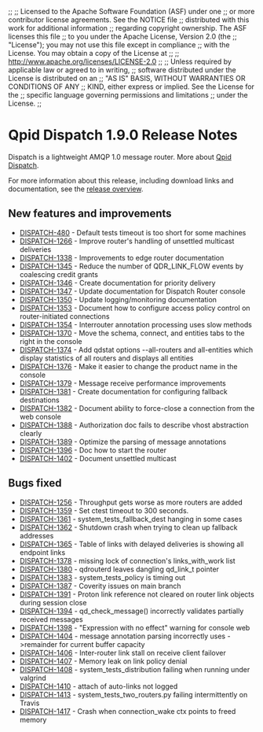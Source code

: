 ;;
;; Licensed to the Apache Software Foundation (ASF) under one
;; or more contributor license agreements.  See the NOTICE file
;; distributed with this work for additional information
;; regarding copyright ownership.  The ASF licenses this file
;; to you under the Apache License, Version 2.0 (the
;; "License"); you may not use this file except in compliance
;; with the License.  You may obtain a copy of the License at
;; 
;;   http://www.apache.org/licenses/LICENSE-2.0
;; 
;; Unless required by applicable law or agreed to in writing,
;; software distributed under the License is distributed on an
;; "AS IS" BASIS, WITHOUT WARRANTIES OR CONDITIONS OF ANY
;; KIND, either express or implied.  See the License for the
;; specific language governing permissions and limitations
;; under the License.
;;

# Qpid Dispatch 1.9.0 Release Notes

Dispatch is a lightweight AMQP 1.0 message router. More about
[Qpid
Dispatch]({{site_url}}/components/dispatch-router/index.html).

For more information about this release, including download links and
documentation, see the [release overview](index.html).


## New features and improvements

 - [DISPATCH-480](https://issues.apache.org/jira/browse/DISPATCH-480) - Default tests timeout is too short for some machines
 - [DISPATCH-1266](https://issues.apache.org/jira/browse/DISPATCH-1266) - Improve router's handling of unsettled multicast deliveries
 - [DISPATCH-1338](https://issues.apache.org/jira/browse/DISPATCH-1338) - Improvements to edge router documentation
 - [DISPATCH-1345](https://issues.apache.org/jira/browse/DISPATCH-1345) - Reduce the number of QDR_LINK_FLOW events by coalescing credit grants
 - [DISPATCH-1346](https://issues.apache.org/jira/browse/DISPATCH-1346) - Create documentation for priority delivery
 - [DISPATCH-1347](https://issues.apache.org/jira/browse/DISPATCH-1347) - Update documentation for Dispatch Router console
 - [DISPATCH-1350](https://issues.apache.org/jira/browse/DISPATCH-1350) - Update logging/monitoring documentation
 - [DISPATCH-1353](https://issues.apache.org/jira/browse/DISPATCH-1353) - Document how to configure access policy control on router-initiated connections
 - [DISPATCH-1354](https://issues.apache.org/jira/browse/DISPATCH-1354) - Interrouter annotation processing uses slow methods
 - [DISPATCH-1370](https://issues.apache.org/jira/browse/DISPATCH-1370) - Move the schema, connect, and entities tabs to the right in the console
 - [DISPATCH-1374](https://issues.apache.org/jira/browse/DISPATCH-1374) - Add qdstat options --all-routers and all-entities which display statistics of all routers and displays all entities
 - [DISPATCH-1376](https://issues.apache.org/jira/browse/DISPATCH-1376) - Make it easier to change the product name in the console
 - [DISPATCH-1379](https://issues.apache.org/jira/browse/DISPATCH-1379) - Message receive performance improvements
 - [DISPATCH-1381](https://issues.apache.org/jira/browse/DISPATCH-1381) - Create documentation for configuring fallback destinations
 - [DISPATCH-1382](https://issues.apache.org/jira/browse/DISPATCH-1382) - Document ability to force-close a connection from the web console
 - [DISPATCH-1388](https://issues.apache.org/jira/browse/DISPATCH-1388) - Authorization doc fails to describe vhost abstraction clearly
 - [DISPATCH-1389](https://issues.apache.org/jira/browse/DISPATCH-1389) - Optimize the parsing of message annotations
 - [DISPATCH-1396](https://issues.apache.org/jira/browse/DISPATCH-1396) - Doc how to start the router
 - [DISPATCH-1402](https://issues.apache.org/jira/browse/DISPATCH-1402) - Document unsettled multicast

## Bugs fixed

 - [DISPATCH-1256](https://issues.apache.org/jira/browse/DISPATCH-1256) - Throughput gets worse as more routers are added
 - [DISPATCH-1359](https://issues.apache.org/jira/browse/DISPATCH-1359) - Set ctest timeout to 300 seconds.
 - [DISPATCH-1361](https://issues.apache.org/jira/browse/DISPATCH-1361) - system_tests_fallback_dest hanging in some cases
 - [DISPATCH-1362](https://issues.apache.org/jira/browse/DISPATCH-1362) - Shutdown crash when trying to clean up fallback addresses
 - [DISPATCH-1365](https://issues.apache.org/jira/browse/DISPATCH-1365) - Table of links with delayed deliveries is showing all endpoint links
 - [DISPATCH-1378](https://issues.apache.org/jira/browse/DISPATCH-1378) - missing lock of connection's links_with_work list
 - [DISPATCH-1380](https://issues.apache.org/jira/browse/DISPATCH-1380) - qdrouterd leaves dangling qd_link_t pointer
 - [DISPATCH-1383](https://issues.apache.org/jira/browse/DISPATCH-1383) - system_tests_policy is timing out
 - [DISPATCH-1387](https://issues.apache.org/jira/browse/DISPATCH-1387) - Coverity issues on main branch
 - [DISPATCH-1391](https://issues.apache.org/jira/browse/DISPATCH-1391) - Proton link reference not cleared on router link objects during session close
 - [DISPATCH-1394](https://issues.apache.org/jira/browse/DISPATCH-1394) - qd_check_message() incorrectly validates partially received messages
 - [DISPATCH-1398](https://issues.apache.org/jira/browse/DISPATCH-1398) - "Expression with no effect" warning for console web
 - [DISPATCH-1404](https://issues.apache.org/jira/browse/DISPATCH-1404) - message annotation parsing incorrectly uses -&gt;remainder for current buffer capacity
 - [DISPATCH-1406](https://issues.apache.org/jira/browse/DISPATCH-1406) - Inter-router link stall on receive client failover
 - [DISPATCH-1407](https://issues.apache.org/jira/browse/DISPATCH-1407) - Memory leak on link policy denial
 - [DISPATCH-1408](https://issues.apache.org/jira/browse/DISPATCH-1408) - system_tests_distribution failing when running under valgrind
 - [DISPATCH-1410](https://issues.apache.org/jira/browse/DISPATCH-1410) - attach of auto-links not logged
 - [DISPATCH-1413](https://issues.apache.org/jira/browse/DISPATCH-1413) - system_tests_two_routers.py failing intermittently on Travis
 - [DISPATCH-1417](https://issues.apache.org/jira/browse/DISPATCH-1417) - Crash when connection_wake ctx points to freed memory
